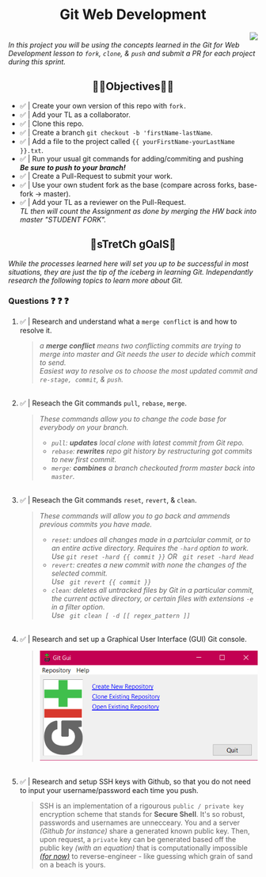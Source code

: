 <h1 align="center">Git Web Development</h1>
<img align="right" src="https://img.shields.io/badge/Lambda School Assignment-Git-RED?style=flat&logo=appveyor"/><br>
<i align="center">In this project you will be using the concepts learned in the Git for Web Development lesson to <code>fork</code>, <code>clone</code>, & <code>push</code> and submit a PR for each project during this sprint.</i>


<h2 align="center">🕵🏿‍Objectives🕵🏿‍</h2>
 <ul>
  <li>✅ | Create your own version of this repo with <code>fork.</code></li>
  <li>✅ | Add your TL as a collaborator.</li>
  <li>✅ | Clone this repo.</li>
  <li>✅ | Create a branch <code>git checkout -b 'firstName-lastName</code>.</li>
  <li>✅ | Add a file to the project called <code>{{ yourFirstName-yourLastName }}.txt</code>.</li>
  <li>✅ | Run your usual git commands for adding/commiting and pushing</li>
      <b><i>Be sure to push to your branch!</i></b>
  <li>✅ | Create a Pull-Request to submit your work.</li>
  <li>✅ | Use your own student fork as the base (compare across forks, base-fork -> master).</li>
  <li>✅ | Add your TL as a reviewer on the Pull-Request.</li>
     <i>TL then will count the Assignment as done by merging the HW back into master "STUDENT FORK".</i>
</ul>

<h2 align="center">🥅sTretCh gOalS🥅</h2>
<i align="center">While the processes learned here will set you up to be successful in most situations, they are just the tip of the iceberg in learning Git. Independantly research the following topics to learn more about Git.</i>

<h3>Questions ❓ ❓ ❓</h3>
<ol>
 <li>✅ | Research and understand what a <code>merge conflict</code> is and how to resolve it.
 <blockquote><i>a <b>merge conflict</b> means two conflicting commits are trying to merge into master and Git needs the user to decide which commit to send.<br>Easiest way to resolve os to choose the most updated commit and <code>re-stage, commit</code>, & <code>push</code>.</i></blockquote><br></li>

 <li>✅ | Reseach the Git commands <code>pull</code>, <code>rebase</code>, <code>merge</code>.
 <blockquote><i>These commands allow you to change the code base for everybody on your branch.<br>
  <ul>
   <li><code>pull</code>: <b>updates</b> local clone with latest commit from Git repo.</li>
   <li><code>rebase</code>: <b>rewrites</b> repo git history by restructuring got commits to new first commit.</li>
   <li><code>merge</code>: <b>combines</b> a branch checkouted frorm master back into <code>master</code>.</li>
  </ul></i></blockquote><br></li>

  <li>✅ | Reseach the Git commands <code>reset</code>, <code>revert</code>, & <code>clean</code>.<br><blockquote><i>These commands will allow you to go back and ammends previous commits you have made.
   <ul>
    <li><code>reset</code>: undoes all changes made in a partciular commit, or to an entire active directory. Requires the <code>-hard</code> option to work.<br>Use <code>git reset -hard {{ commit }}</code> OR <code> git reset -hard Head</code></li>
    <li><code>revert</code>: creates a new commit with none the changes of the selected commit.<br> Use <code> git revert {{ commit }}</code></li>
    <li><code>clean</code>: deletes all untracked files</code> by Git in a particular commit, the current active directory, or certain files with extensions <code>-e</code> in a filter option.<br> Use <code> git clean [ -d [[ regex_pattern ]]</code></li>
    </ul></i></blockquote></li>
   </ul><br></li>

  <li>✅ | Research and set up a Graphical User Interface (GUI) Git console.<br> 
   <blockquote><img src="git-gui.png"/></blockquote><br></li>

  <li>✅ | Research and setup SSH keys with Github, so that you do not need to input your username/password each time you push.
  <blockquote>SSH is an implementation of a rigourous <code>public / private key</code> encryption scheme that stands for <b>Secure Shell</b>. It's so robust, passwords and usernames are unnecceary. You and a server <i>(Github for instance)</i> share a generated known public key. Then, upon request, a <code>private</code> key can be generated based off the public key <i>(with an equation)</i> that is computationally impossible <a href="https://www.wired.com/story/googles-quantum-supremacy-isnt-end-encryption/"><i>(for now)</i></a> to reverse-engineer - like guessing which grain of sand on a beach is yours.</li> 
</ul>